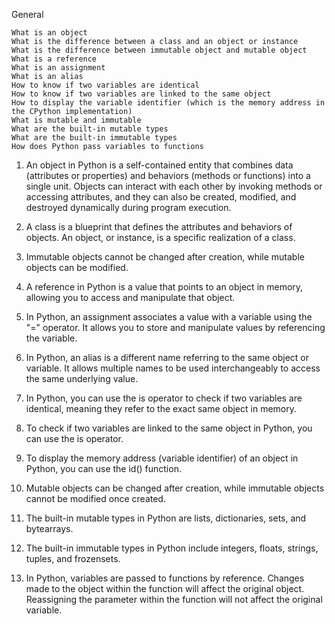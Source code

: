 General

    What is an object
    What is the difference between a class and an object or instance
    What is the difference between immutable object and mutable object
    What is a reference
    What is an assignment
    What is an alias
    How to know if two variables are identical
    How to know if two variables are linked to the same object
    How to display the variable identifier (which is the memory address in the CPython implementation)
    What is mutable and immutable
    What are the built-in mutable types
    What are the built-in immutable types
    How does Python pass variables to functions

1. An object in Python is a self-contained entity that combines data (attributes or properties) and behaviors (methods or functions) into a single unit. Objects can interact with each other by invoking methods or accessing attributes, and they can also be created, modified, and destroyed dynamically during program execution.

2. A class is a blueprint that defines the attributes and behaviors of objects. An object, or instance, is a specific realization of a class.

3. Immutable objects cannot be changed after creation, while mutable objects can be modified.

4. A reference in Python is a value that points to an object in memory, allowing you to access and manipulate that object.

5. In Python, an assignment associates a value with a variable using the "=" operator. It allows you to store and manipulate values by referencing the variable.

6. In Python, an alias is a different name referring to the same object or variable. It allows multiple names to be used interchangeably to access the same underlying value.

7. In Python, you can use the is operator to check if two variables are identical, meaning they refer to the exact same object in memory.

8. To check if two variables are linked to the same object in Python, you can use the is operator.

9. To display the memory address (variable identifier) of an object in Python, you can use the id() function.

10. Mutable objects can be changed after creation, while immutable objects cannot be modified once created.

11. The built-in mutable types in Python are lists, dictionaries, sets, and bytearrays.

12. The built-in immutable types in Python include integers, floats, strings, tuples, and frozensets.

13. In Python, variables are passed to functions by reference. Changes made to the object within the function will affect the original object. Reassigning the parameter within the function will not affect the original variable.

